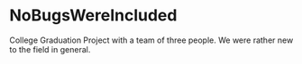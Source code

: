 # NoBugsWereIncluded
College Graduation Project with a team of three people. We were rather new to the field in general.
